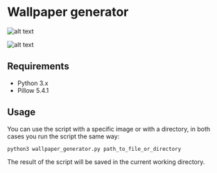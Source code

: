 # Wallpaper generator

![alt text](https://github.com/proman3419/Scripts-and-tools/blob/master/wallpaper_generator/screenshot_1.png)

![alt text](https://github.com/proman3419/Scripts-and-tools/blob/master/wallpaper_generator/screenshot_2.png)

## Requirements
* Python 3.x
* Pillow 5.4.1

## Usage
You can use the script with a specific image or with a directory, in both cases you run the script the same way:

```python3 wallpaper_generator.py path_to_file_or_directory```

The result of the script will be saved in the current working directory.
